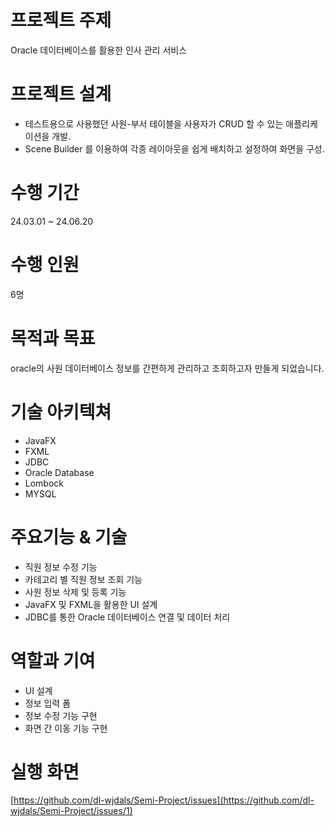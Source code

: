 # 프로젝트 주제
Oracle 데이터베이스를 활용한 인사 관리 서비스

# 프로젝트 설계
+ 테스트용으로 사용했던 사원-부서 테이블을 사용자가 CRUD 할 수 있는 애플리케이션을 개발.
+ Scene Builder 를 이용하여 각종 레이아웃을 쉽게 배치하고 설정하여 화면을 구성.

# 수행 기간 
24.03.01 ~ 24.06.20

# 수행 인원 
6명

# 목적과 목표
oracle의 사원 데이터베이스 정보를 간편하게 관리하고 조회하고자 만들게 되었습니다.

# 기술 아키텍쳐
- JavaFX
- FXML
- JDBC
- Oracle Database
- Lombock
- MYSQL
  
# 주요기능 & 기술
- 직원 정보 수정 기능
- 카테고리 별 직원 정보 조회 기능
- 사원 정보 삭제 및 등록 기능
- JavaFX 및 FXML을 활용한 UI 설계
- JDBC를 통한 Oracle 데이터베이스 연결 및 데이터 처리
  
# 역할과 기여
- UI 설계
- 정보 입력 폼
- 정보 수정 기능 구현
- 화면 간 이동 기능 구현
  
# 실행 화면
[https://github.com/dl-wjdals/Semi-Project/issues](https://github.com/dl-wjdals/Semi-Project/issues/1)
